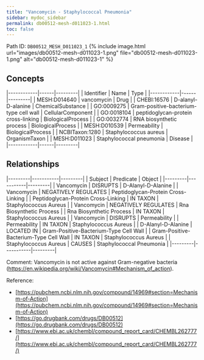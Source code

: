 ```yaml
---
title: "Vancomycin - Staphylococcal Pneumonia"
sidebar: mydoc_sidebar
permalink: db00512-mesh-d011023-1.html
toc: false 
---
```



Path ID: `DB00512_MESH_D011023_1`
{% include image.html url="images/db00512-mesh-d011023-1.png" file="db00512-mesh-d011023-1.png" alt="db00512-mesh-d011023-1" %}

## Concepts

|------------|------|---------|
| Identifier | Name | Type    |
|------------|------|---------|
| MESH:D014640 | vancomycin | Drug |
| CHEBI:16576 | D-alanyl-D-alanine | ChemicalSubstance |
| GO:0009275 | Gram-positive-bacterium-type cell wall | CellularComponent |
| GO:0018104 | peptidoglycan-protein cross-linking | BiologicalProcess |
| GO:0032774 | RNA biosynthetic process | BiologicalProcess |
| MESH:D010539 | Permeability | BiologicalProcess |
| NCBITaxon:1280 | Staphylococcus aureus | OrganismTaxon |
| MESH:D011023 | Staphylococcal pneumonia | Disease |
|------------|------|---------|

## Relationships

|---------|-----------|---------|
| Subject | Predicate | Object  |
|---------|-----------|---------|
| Vancomycin | DISRUPTS | D-Alanyl-D-Alanine |
| Vancomycin | NEGATIVELY REGULATES | Peptidoglycan-Protein Cross-Linking |
| Peptidoglycan-Protein Cross-Linking | IN TAXON | Staphylococcus Aureus |
| Vancomycin | NEGATIVELY REGULATES | Rna Biosynthetic Process |
| Rna Biosynthetic Process | IN TAXON | Staphylococcus Aureus |
| Vancomycin | DISRUPTS | Permeability |
| Permeability | IN TAXON | Staphylococcus Aureus |
| D-Alanyl-D-Alanine | LOCATED IN | Gram-Positive-Bacterium-Type Cell Wall |
| Gram-Positive-Bacterium-Type Cell Wall | IN TAXON | Staphylococcus Aureus |
| Staphylococcus Aureus | CAUSES | Staphylococcal Pneumonia |
|---------|-----------|---------|

Comment: Vancomycin is not active against Gram-negative bacteria (https://en.wikipedia.org/wiki/Vancomycin#Mechanism_of_action).

Reference: 
  - [https://pubchem.ncbi.nlm.nih.gov/compound/14969#section=Mechanism-of-Action](https://pubchem.ncbi.nlm.nih.gov/compound/14969#section=Mechanism-of-Action)
  - [https://go.drugbank.com/drugs/DB00512](https://go.drugbank.com/drugs/DB00512)
  - [https://www.ebi.ac.uk/chembl/compound_report_card/CHEMBL262777/](https://www.ebi.ac.uk/chembl/compound_report_card/CHEMBL262777/)
